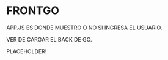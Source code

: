 # FRONTGO

APP.JS ES DONDE MUESTRO O NO SI INGRESA EL USUARIO.

VER DE CARGAR EL BACK DE GO.

PLACEHOLDER!
